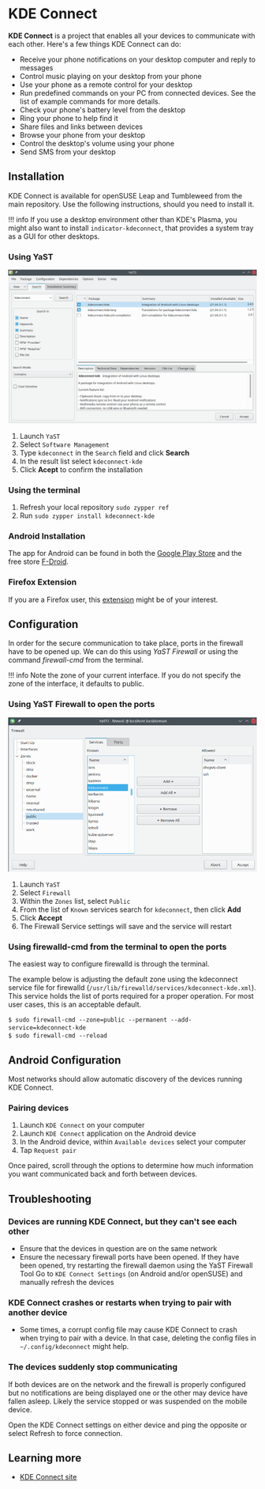 # KDE Connect

__KDE Connect__ is a project that enables all your devices to communicate with each other. Here's a few things KDE Connect can do:

* Receive your phone notifications on your desktop computer and reply to messages
* Control music playing on your desktop from your phone
* Use your phone as a remote control for your desktop
* Run predefined commands on your PC from connected devices. See the list of example commands for more details.
* Check your phone's battery level from the desktop
* Ring your phone to help find it
* Share files and links between devices
* Browse your phone from your desktop
* Control the desktop's volume using your phone
* Send SMS from your desktop

## Installation
KDE Connect is available for openSUSE Leap and Tumbleweed from the main repository. Use the following instructions, should you need to install it.

!!! info 
    If you use a desktop environment other than KDE's Plasma, you might also want to install `indicator-kdeconnect`, that provides a system tray as a GUI for other desktops.

### Using YaST

![YaST Software Management](image/yast_kdeconnect.png)

1. Launch `YaST`
1. Select `Software Management`
1. Type `kdeconnect` in the `Search` field and click __Search__
1. In the result list select `kdeconnect-kde`
1. Click __Acept__ to confirm the installation

### Using the terminal
1. Refresh your local repository `sudo zypper ref`
1. Run `sudo zypper install kdeconnect-kde`

### Android Installation
The app for Android can be found in both the [Google Play Store](https://play.google.com/store/apps/details?id=org.kde.kdeconnect_tp) and the free store [F-Droid](https://f-droid.org/repository/browse/?fdid=org.kde.kdeconnect_tp).


### Firefox Extension
If you are a Firefox user, this [extension](https://addons.mozilla.org/en-GB/firefox/addon/kde_connect/) might be of your interest.

## Configuration
In order for the secure communication to take place, ports in the firewall have to be opened up. We can do this using _YaST Firewall_ or using the command _firewall-cmd_ from the terminal.

!!! info
    Note the zone of your current interface. If you do not specify the zone of the interface, it defaults to public.

### Using YaST Firewall to open the ports
![YaST Firewall](image/yast_firewall.png)

1. Launch `YaST`
1. Select `Firewall`
1. Within the `Zones` list, select `Public`
1. From the list of `Known` services search for `kdeconnect`, then click __Add__
1. Click __Accept__
1. The Firewall Service settings will save and the service will restart

### Using firewalld-cmd from the terminal to open the ports
The easiest way to configure firewalld is through the terminal.

The example below is adjusting the default zone using the kdeconnect service file for firewalld (`/usr/lib/firewalld/services/kdeconnect-kde.xml`). This service holds the list of ports required for a proper operation. For most user cases, this is an acceptable default.

```
$ sudo firewall-cmd --zone=public --permanent --add-service=kdeconnect-kde
$ sudo firewall-cmd --reload
```

## Android Configuration
Most networks should allow automatic discovery of the devices running KDE Connect.

### Pairing devices
1. Launch `KDE Connect` on your computer
1. Launch `KDE Connect` application on the Android device
1. In the Android device, within `Available devices` select your computer
1. Tap `Request pair`

Once paired, scroll through the options to determine how much information you want communicated back and forth between devices.

## Troubleshooting
### Devices are running KDE Connect, but they can't see each other
* Ensure that the devices in question are on the same network
* Ensure the necessary firewall ports have been opened. If they have been opened, try restarting the firewall daemon using the YaST Firewall Tool
Go to `KDE Connect Settings` (on Android and/or openSUSE) and manually refresh the devices
### KDE Connect crashes or restarts when trying to pair with another device
* Some times, a corrupt config file may cause KDE Connect to crash when trying to pair with a device. In that case, deleting the config files in `~/.config/kdeconnect` might help.
### The devices suddenly stop communicating
If both devices are on the network and the firewall is properly configured but no notifications are being displayed one or the other may device have fallen asleep. Likely the service stopped or was suspended on the mobile device.

Open the KDE Connect settings on either device and ping the opposite or select Refresh to force connection.


## Learning more
* [KDE Connect site](https://kdeconnect.kde.org)